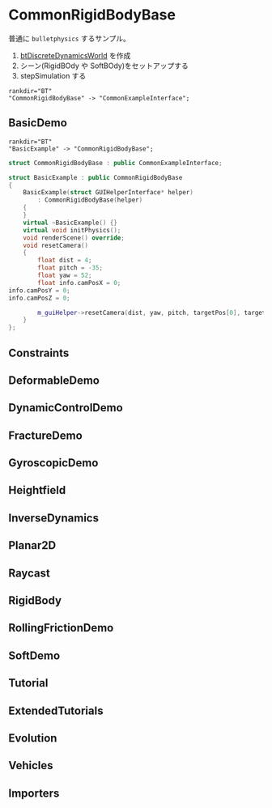 # CommonRigidBodyBase

普通に `bulletphysics` するサンプル。


1. [btDiscreteDynamicsWorld](https://pybullet.org/Bullet/BulletFull/classbtDiscreteDynamicsWorld.html) を作成
1. シーン(RigidBOdy や SoftBOdy)をセットアップする
1. stepSimulation する


```{digraph} CommonRigidBodyBase
rankdir="BT"
"CommonRigidBodyBase" -> "CommonExampleInterface";
```

## BasicDemo

```{digraph} BasicExample
rankdir="BT"
"BasicExample" -> "CommonRigidBodyBase";
```

```c++
struct CommonRigidBodyBase : public CommonExampleInterface;

struct BasicExample : public CommonRigidBodyBase
{
	BasicExample(struct GUIHelperInterface* helper)
		: CommonRigidBodyBase(helper)
	{
	}
	virtual ~BasicExample() {}
	virtual void initPhysics();
	void renderScene() override;
	void resetCamera()
	{
		float dist = 4;
		float pitch = -35;
		float yaw = 52;
		float info.camPosX = 0;
info.camPosY = 0;
info.camPosZ = 0;

		m_guiHelper->resetCamera(dist, yaw, pitch, targetPos[0], targetPos[1], targetPos[2]);
	}
};
```

##  Constraints
##  DeformableDemo
##  DynamicControlDemo
##  FractureDemo
##  GyroscopicDemo
##  Heightfield
##  InverseDynamics
##  Planar2D
##  Raycast
##  RigidBody
##  RollingFrictionDemo
##  SoftDemo
##  Tutorial
##  ExtendedTutorials
##  Evolution
##  Vehicles
##  Importers
